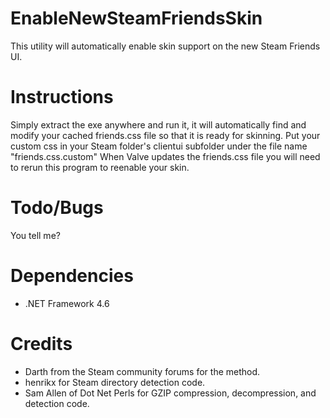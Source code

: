 # EnableNewSteamFriendsSkin
This utility will automatically enable skin support on the new Steam Friends UI.

# Instructions
Simply extract the exe anywhere and run it, it will automatically find and modify your cached friends.css file so that it is ready for skinning.
Put your custom css in your Steam folder's clientui subfolder under the file name "friends.css.custom"
When Valve updates the friends.css file you will need to rerun this program to reenable your skin.

# Todo/Bugs
You tell me?

# Dependencies
* .NET Framework 4.6

# Credits
* Darth from the Steam community forums for the method.
* henrikx for Steam directory detection code.
* Sam Allen of Dot Net Perls for GZIP compression, decompression, and detection code.